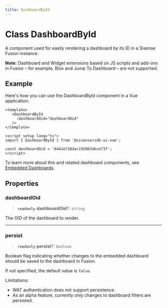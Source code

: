 ```yaml
---
title: DashboardById
---
```


# Class DashboardById <Badge type="fusionEmbed" text="Fusion Embed" />

A component used for easily rendering a dashboard by its ID in a Sisense Fusion instance.

**Note:** Dashboard and Widget extensions based on JS scripts and add-ons in Fusion – for example, Blox and Jump To Dashboard – are not supported.

## Example

Here's how you can use the DashboardById component in a Vue application:
```vue
<template>
   <DashboardById
     :dashboardOid="dashboardOid"
   />
</template>

<script setup lang="ts">
import { DashboardById } from '@sisense/sdk-ui-vue';

const dashboardOid = '6441e728dac1920034bce737';
</script>
```

To learn more about this and related dashboard components,
see [Embedded Dashboards](/guides/sdk/guides/dashboards/index.html).

## Properties

### dashboardOid

> **`readonly`** **dashboardOid**?: `string`

The OID of the dashboard to render.

***

### persist <Badge type="alpha" text="Alpha" />

> **`readonly`** **persist**?: `boolean`

Boolean flag indicating whether changes to the embedded dashboard should be saved to the dashboard in Fusion.

If not specified, the default value is `false`.

Limitations:
- WAT authentication does not support persistence.
- As an alpha feature, currently only changes to dashboard filters are persisted.
